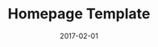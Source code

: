 ---
title: Homepage Template
linktitle:
description:
date: 2017-02-01
publishdate: 2017-02-01
lastmod: 2017-02-01
weight:
tags: [homepage]
categories: [templates]
draft: false
slug:
aliases: [/layout/homepage/,/templates/homepage/]
toc: false
notes:
---